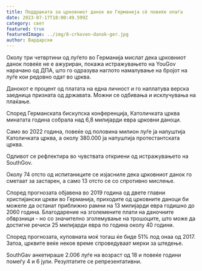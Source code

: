 ```yaml
---
title: Поддршката за црковниот данок во Германија сè повеќе опаѓа
date: 2023-07-17T18:00:49.599Z
category: свет
featured: true
featuredImage: ../img/8-crkoven-danok-ger.jpg
author: Вардарски
---
```

Околу три четвртини од луѓето во Германија мислат дека црковниот данок повеќе не е ажуриран, покажа истражувањето на YouGov нарачано од ДПА, што го одразува наглото намалување на бројот на луѓе кои редовно одат во црква.

Данокот е процент од платата на една личност и го наплатува верска заедница призната од државата. Можни се одбивања и исклучувања на плаќање.

Според Германската бискупска конференција, Католичката црква минатата година собрала над 6,8 милијарди евра црковни даноци.

Само во 2022 година, повеќе од половина милион луѓе ја напуштија Католичката црква, а околу 380.000 ја напуштија протестантската црква.

Одливот се рефлектира во чувствата откриени од истражувањето на SouthGov.

Околу 74 отсто од испитаниците се изјасниле дека црковниот данок го сметаат за застарен, а само 13 отсто се со спротивно мислење.

Според прогнозата објавена во 2019 година од двете главни христијански цркви во Германија, приходите од црковните даноци би можеле да останат приближно рамни на 13 милијарди евра годишно до 2060 година. Благодарение на зголемените плати на даночните обврзници - но со значително зголемување на трошоците, што може да достигне речиси 25 милијарди евра по година околу 40 години.

Според прогнозата, куповната моќ тогаш ќе биде 51% под онаа од 2017. Затоа, црквите веќе некое време спроведуваат мерки за штедење.

SouthGav анкетираше 2.006 луѓе на возраст од 18 и повеќе години помеѓу 4 и 6 јули. Резултатите се репрезентативни.